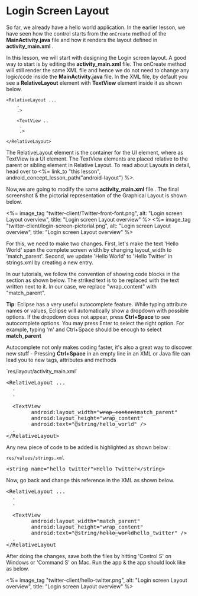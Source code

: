 # Login Screen Layout

So far, we already have a hello world application. In the earlier lesson, we have seen how the control starts from the `onCreate` method of the **MainActivity.java** file and how it renders the layout defined in **activity_main.xml** . 

In this lesson, we will start with designing the Login screen layout. A good way to start is by editing the **activity_main.xml** file. The onCreate method will still render the same XML file and hence we do not need to change any logic/code inside the **MainActivity.java** file. In the XML file, by default you see a **RelativeLayout** element with **TextView** element inside it as shown below.
 
    <RelativeLayout ...
	    .
		.>

		<TextView ..
		 .
		 .>

    </RelativeLayout>


The RelativeLayout element is the container for the UI element, where as TextView is a UI element. The TextView elements are placed relative to the parent or sibling element in Relative Layout. To read about Layouts in detail, head over to <%= link_to "this lesson", android_concept_lesson_path("android-layout") %>.

Now,we are going to modify the same **activity_main.xml** file . The final screenshot & the pictorial representation of the Graphical Layout is shown below.

<%= image_tag "twitter-client/Twitter-front-font.png", alt: "Login screen Layout overview", title: "Login screen Layout overview" %>
<%= image_tag "twitter-client/login-screen-pictorial.png", alt: "Login screen Layout overview", title: "Login screen Layout overview" %>

For this, we need to make two changes. First, let's make the text 'Hello World' span the complete screen width by changing layout_width to 'match_parent'. Second, we update 'Hello World' to 'Hello Twitter' in strings.xml by creating a new entry.

In our tutorials, we follow the convention of showing code blocks in the section as shown below. The striked text is to be replaced with the text written next to it. In our case, we replace "wrap_content" with "match_parent".

<div class="alert alert-info"><p><strong>Tip</strong>: Eclipse has a very useful autocomplete feature. While typing attribute names or values, Eclipse will automatically show a dropdown with possible options. If the dropdown does not appear, press <strong>Ctrl+Space</strong> to see autocomplete options. You may press Enter to select the right option. For example, typing 'm' and Ctrl+Space should be enough to select <strong>match_parent</strong></p>
<p>Autocomplete not only makes coding faster, it's also a great way to discover new stuff - Pressing <strong>Ctrl+Space</strong> in an empty line in an XML or Java file can lead you to new tags, attributes and methods</p></div>
`res/layout/activity_main.xml`

<pre>
&lt;RelativeLayout ...
  .
  .

  &lt;TextView
        android:layout_width="<strike>wrap_content</strike>match_parent"
        android:layout_height="wrap_content"
        android:text="@string/hello_world" /&gt;
  .
&lt;/RelativeLayout&gt;
</pre>

Any new piece of code to be added is highlighted as shown below :

`res/values/strings.xml`

<pre>
<span class="highlight">&lt;string name="hello_twitter"&gt;Hello Twitter&lt;/string&gt;
</pre>

Now, go back and change this reference in the XML as shown below.

<pre>
&lt;RelativeLayout ...
  .
  .

  &lt;TextView
        android:layout_width="match_parent"
        android:layout_height="wrap_content"
        android:text="@string/<strike>hello_world</strike>hello_twitter" /&gt;
  .
&lt;/RelativeLayout
</pre>

After doing the changes, save both the files by hitting 'Control S' on Windows or 'Command S' on Mac. Run the app & the app should look like as below.

<%= image_tag "twitter-client/hello-twitter.png", alt: "Login screen Layout overview", title: "Login screen Layout overview" %>
